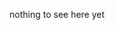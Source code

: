 nothing to see here yet

<!---
baked1banana/baked1banana is a ✨ special ✨ repository because its `README.md` (this file) appears on your GitHub profile.
You can click the Preview link to take a look at your changes.
--->
